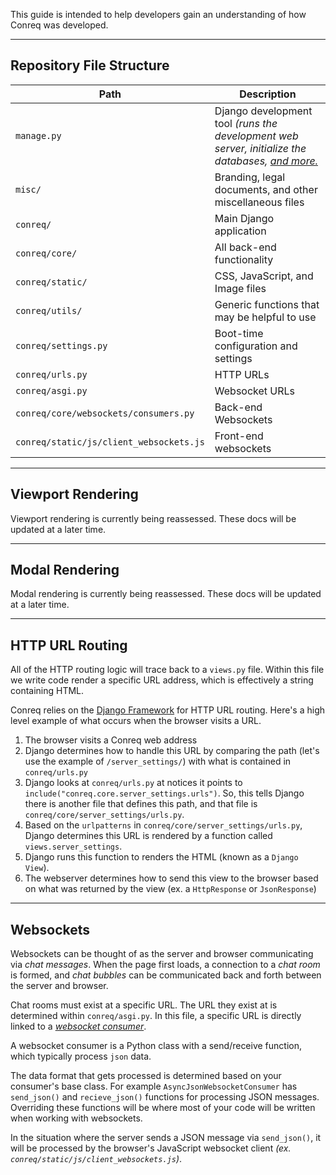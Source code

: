 This guide is intended to help developers gain an understanding of how Conreq was developed.

---

## Repository File Structure

| Path                                    | Description                                                                                                                                                |
| --------------------------------------- | ---------------------------------------------------------------------------------------------------------------------------------------------------------- |
| `manage.py`                             | Django development tool _(runs the development web server, initialize the databases, [and more.](https://docs.djangoproject.com/en/3.1/ref/django-admin/)_ |
| `misc/`                                 | Branding, legal documents, and other miscellaneous files                                                                                                   |
| `conreq/`                               | Main Django application                                                                                                                                    |
| `conreq/core/`                          | All back-end functionality                                                                                                                                 |
| `conreq/static/`                        | CSS, JavaScript, and Image files                                                                                                                           |
| `conreq/utils/`                         | Generic functions that may be helpful to use                                                                                                               |
| `conreq/settings.py`                    | Boot-time configuration and settings                                                                                                                       |
| `conreq/urls.py`                        | HTTP URLs                                                                                                                                                  |
| `conreq/asgi.py`                        | Websocket URLs                                                                                                                                             |
| `conreq/core/websockets/consumers.py`   | Back-end Websockets                                                                                                                                        |
| `conreq/static/js/client_websockets.js` | Front-end websockets                                                                                                                                       |

---

## Viewport Rendering

Viewport rendering is currently being reassessed. These docs will be updated at a later time.

---

## Modal Rendering

Modal rendering is currently being reassessed. These docs will be updated at a later time.

---

## HTTP URL Routing

All of the HTTP routing logic will trace back to a `views.py` file. Within this file we write code render a specific URL address, which is effectively a string containing HTML.

Conreq relies on the [Django Framework](https://www.djangoproject.com/) for HTTP URL routing. Here's a high level example of what occurs when the browser visits a URL.

1. The browser visits a Conreq web address
2. Django determines how to handle this URL by comparing the path (let's use the example of `/server_settings/`) with what is contained in `conreq/urls.py`
3. Django looks at `conreq/urls.py` at notices it points to `include("conreq.core.server_settings.urls")`. So, this tells Django there is another file that defines this path, and that file is `conreq/core/server_settings/urls.py`.
4. Based on the `urlpatterns` in `conreq/core/server_settings/urls.py`, Django determines this URL is rendered by a function called `views.server_settings`.
5. Django runs this function to renders the HTML (known as a `Django View`).
6. The webserver determines how to send this view to the browser based on what was returned by the view (ex. a `HttpResponse` or `JsonResponse`)

---

## Websockets

Websockets can be thought of as the server and browser communicating via _chat messages_. When the page first loads, a connection to a _chat room_ is formed, and _chat bubbles_ can be communicated back and forth between the server and browser.

Chat rooms must exist at a specific URL. The URL they exist at is determined within `conreq/asgi.py`. In this file, a specific URL is directly linked to a [_websocket consumer_](https://channels.readthedocs.io/en/latest/topics/consumers.html).

A websocket consumer is a Python class with a send/receive function, which typically process `json` data.

The data format that gets processed is determined based on your consumer's base class. For example `AsyncJsonWebsocketConsumer` has `send_json()` and `recieve_json()` functions for processing JSON messages. Overriding these functions will be where most of your code will be written when working with websockets.

In the situation where the server sends a JSON message via `send_json()`, it will be processed by the browser's JavaScript websocket client _(ex. `conreq/static/js/client_websockets.js`)_.
